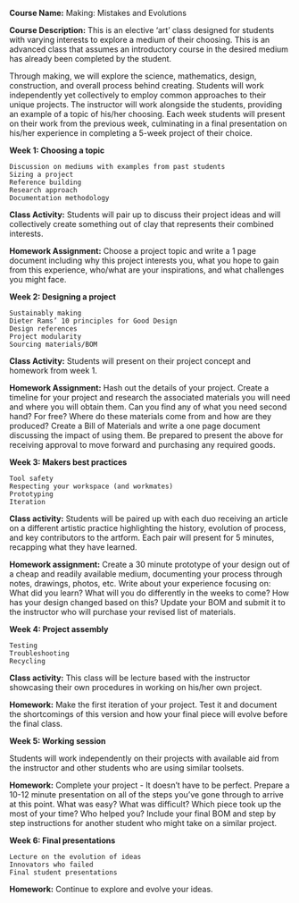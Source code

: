 **Course Name:**  Making: Mistakes and Evolutions

**Course Description:**  This is an elective ‘art’ class designed for students with varying interests to explore a medium of their choosing.  This is an advanced class that assumes an introductory course in the desired medium has already been completed by the student. 

Through making, we will explore the science, mathematics, design, construction, and overall process behind creating.  Students will work independently yet collectively to employ common approaches to their unique projects.  The instructor will work alongside the students, providing an example of a topic of his/her choosing.  Each week students will present on their work from the previous week, culminating in a final presentation on his/her experience in completing a 5-week project of their choice.  

**Week 1:  Choosing a topic**
	
	Discussion on mediums with examples from past students
	Sizing a project
	Reference building
	Research approach
	Documentation methodology
	
**Class Activity:**  Students will pair up to discuss their project ideas and will collectively create something out of clay that represents their combined interests.  

**Homework Assignment:**  Choose a project topic and write a 1 page document including why this project interests you, what you hope to gain from this experience, who/what are your inspirations, and what challenges you might face. 

**Week 2:  Designing a project**
	
	Sustainably making
	Dieter Rams’ 10 principles for Good Design
	Design references
	Project modularity
	Sourcing materials/BOM

**Class Activity:** Students will present on their project concept and homework from week 1.

**Homework Assignment:**  Hash out the details of your project.  Create a timeline for your project and research the associated materials you will need and where you will obtain them.  Can you find any of what you need second hand?  For free?  Where do these materials come from and how are they produced?  Create a Bill of Materials and write a one page document discussing the impact of using them.  Be prepared to present the above for receiving approval to move forward and purchasing any required goods. 

**Week 3:  Makers best practices**

	Tool safety
	Respecting your workspace (and workmates)
	Prototyping
	Iteration

**Class activity:**  Students will be paired up with each duo receiving an article on a different artistic practice highlighting the history, evolution of process, and key contributors to the artform.  Each pair will present for 5 minutes, recapping what they have learned.

**Homework assignment:**  Create a 30 minute prototype of your design out of a cheap and readily available medium, documenting your process through notes, drawings, photos, etc. Write about your experience focusing on:  What did you learn?  What will you do differently in the weeks to come?  How has your design changed based on this?  Update your BOM and submit it to the instructor who will purchase your revised list of materials.
	
**Week 4:  Project assembly**

	Testing
	Troubleshooting
	Recycling

**Class activity:**  This class will be lecture based with the instructor showcasing their own procedures in working on his/her own project.   

**Homework:**  Make the first iteration of your project.  Test it and document the shortcomings of this version and how your final piece will evolve before the final class.  

**Week 5:  Working session**

Students will work independently on their projects with available aid from the instructor and other students who are using similar toolsets.  

**Homework:**  Complete your project - It doesn’t have to be perfect.  Prepare a 10-12 minute presentation on all of the steps you’ve gone through to arrive at this point.  What was easy?  What was difficult?  Which piece took up the most of your time?  Who helped you?  Include your final BOM and step by step instructions for another student who might take on a similar project. 

**Week 6:  Final presentations**

	Lecture on the evolution of ideas
	Innovators who failed
	Final student presentations

**Homework:**  Continue to explore and evolve your ideas.  

	

	

